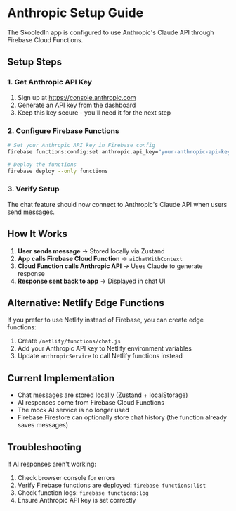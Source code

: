 # Anthropic Setup Guide

The SkooledIn app is configured to use Anthropic's Claude API through Firebase Cloud Functions.

## Setup Steps

### 1. Get Anthropic API Key
1. Sign up at https://console.anthropic.com
2. Generate an API key from the dashboard
3. Keep this key secure - you'll need it for the next step

### 2. Configure Firebase Functions
```bash
# Set your Anthropic API key in Firebase config
firebase functions:config:set anthropic.api_key="your-anthropic-api-key-here"

# Deploy the functions
firebase deploy --only functions
```

### 3. Verify Setup
The chat feature should now connect to Anthropic's Claude API when users send messages.

## How It Works

1. **User sends message** → Stored locally via Zustand
2. **App calls Firebase Cloud Function** → `aiChatWithContext`
3. **Cloud Function calls Anthropic API** → Uses Claude to generate response
4. **Response sent back to app** → Displayed in chat UI

## Alternative: Netlify Edge Functions

If you prefer to use Netlify instead of Firebase, you can create edge functions:

1. Create `/netlify/functions/chat.js`
2. Add your Anthropic API key to Netlify environment variables
3. Update `anthropicService` to call Netlify functions instead

## Current Implementation

- Chat messages are stored locally (Zustand + localStorage)
- AI responses come from Firebase Cloud Functions
- The mock AI service is no longer used
- Firebase Firestore can optionally store chat history (the function already saves messages)

## Troubleshooting

If AI responses aren't working:
1. Check browser console for errors
2. Verify Firebase functions are deployed: `firebase functions:list`
3. Check function logs: `firebase functions:log`
4. Ensure Anthropic API key is set correctly